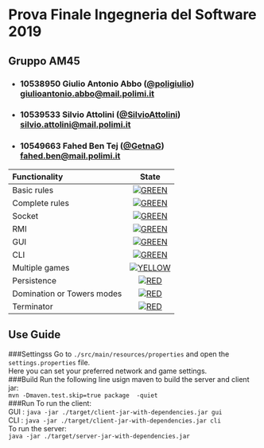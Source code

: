 # Prova Finale Ingegneria del Software 2019
## Gruppo AM45

- ###   10538950    Giulio Antonio Abbo ([@poligiulio](https://github.com/poligiulio))<br>giulioantonio.abbo@mail.polimi.it
- ###   10539533    Silvio Attolini ([@SilvioAttolini](https://github.com/SilvioAttolini))<br>silvio.attolini@mail.polimi.it
- ###   10549663    Fahed Ben Tej ([@GetnaG](https://github.com/GetnaG))<br>fahed.ben@mail.polimi.it

| Functionality | State |
|:-----------------------|:------------------------------------:|
| Basic rules | [![GREEN](https://placehold.it/15/44bb44/44bb44)](#) |
| Complete rules | [![GREEN](https://placehold.it/15/44bb44/44bb44)](#) |
| Socket |[![GREEN](https://placehold.it/15/44bb44/44bb44)](#) |
| RMI | [![GREEN](https://placehold.it/15/44bb44/44bb44)](#) |
| GUI | [![GREEN](https://placehold.it/15/44bb44/44bb44)](#) |
| CLI |[![GREEN](https://placehold.it/15/44bb44/44bb44)](#) |
| Multiple games | [![YELLOW](https://placehold.it/15/ffdd00/ffdd00)](#)|
| Persistence | [![RED](https://placehold.it/15/f03c15/f03c15)](#) |
| Domination or Towers modes | [![RED](https://placehold.it/15/f03c15/f03c15)](#) |
| Terminator | [![RED](https://placehold.it/15/f03c15/f03c15)](#) |

<!--
[![RED](https://placehold.it/15/f03c15/f03c15)](#)
[![YELLOW](https://placehold.it/15/ffdd00/ffdd00)](#)
[![GREEN](https://placehold.it/15/44bb44/44bb44)](#)
-->

## Use Guide
###Settingss
Go to `./src/main/resources/properties` and open the `settings.properties` file.  <br>
Here you can set your preferred network and game settings. <br>
###Build 
Run the following line usign maven to build the server and client jar: <br>
`mvn -Dmaven.test.skip=true package  -quiet` <br>
###Run
To run the client: <br>
GUI : `java -jar ./target/client-jar-with-dependencies.jar gui` <br>
CLI : `java -jar ./target/client-jar-with-dependencies.jar cli` <br>
To run the server: <br>
`java -jar ./target/server-jar-with-dependencies.jar` <br>

